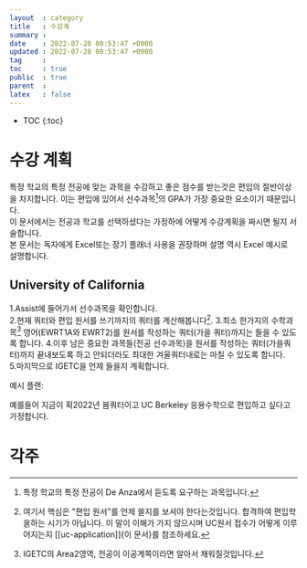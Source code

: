 ```yaml
---
layout  : category
title   : 수강계
summary : 
date    : 2022-07-28 00:53:47 +0900
updated : 2022-07-28 00:53:47 +0900
tag     : 
toc     : true
public  : true
parent  : 
latex   : false
---
```

* TOC
{:toc}

# 수강 계획

특정 학교의 특정 전공에 맞는 과목을 수강하고 좋은 점수를 받는것은 편입의 절반이상을 차지합니다. 이는 편입에 있어서 선수과목[^1]의 GPA가 가장 중요한 요소이기 때문입니다.  
이 문서에서는 전공과 학교를 선택하셨다는 가정하에 어떻게 수강계획을 짜시면 될지 서술합니다.  
본 문서는 독자에게 Excel또는 장기 플래너 사용을 권장하며 설명 역시 Excel 예시로 설명합니다.  

## University of California
1.Assist에 들어가서 선수과목을 확인합니다.  
2.현재 쿼터와 편입 원서를 쓰기까지의 쿼터를 계산해봅니다[^3].
3.최소 한가지의 수학과목[^4] 영어(EWRT1A와 EWRT2)를 원서를 작성하는 쿼터(가을 쿼터)까지는 들을 수 있도록 합니다.
4.이후 남은 중요한 과목들(전공 선수과목)을 원서를 작성하는 쿼터(가을쿼터)까지 끝내보도록 하고 안되더라도 최대한 겨울쿼터내로는 마칠 수 있도록 합니다.  
5.마지막으로 IGETC을 언제 들을지 계획합니다.

예시 플랜:

예를들어 지금이 획2022년 봄쿼터이고 UC Berkeley 응용수학으로 편입하고 싶다고 가정합니다.


# 각주
[^1]: 특정 학교의 특정 전공이 De Anza에서 듣도록 요구하는 과목입니다.  
[^2]: UC 시스템의 선수과목 리스트를 잘 정리해둔 사이트 입니다. Assist에 대한 자세한 설명은 [[assist]]{여기}를 참조하세요.  
[^3]: 여기서 핵심은 "편입 원서"를 언제 쓸지를 보셔야 한다는것입니다. 합격하여 편입학을하는 시기가 아닙니다. 이 말이 이해가 가지 않으시며 UC원서 접수가 어떻게 이루어지는지 [[uc-application]]{이 문서}를 참조하세요.  
[^4]: IGETC의 Area2영역, 전공이 이공계쪽이라면 알아서 채워질것입니다.
